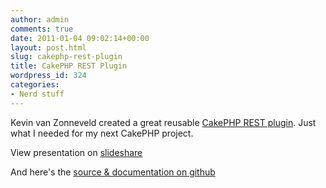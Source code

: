 ```yaml
---
author: admin
comments: true
date: 2011-01-04 09:02:14+00:00
layout: post.html
slug: cakephp-rest-plugin
title: CakePHP REST Plugin
wordpress_id: 324
categories:
- Nerd stuff
---
```


Kevin van Zonneveld created a great reusable [CakePHP REST plugin](http://kevin.vanzonneveld.net/techblog/article/cakephp_rest_plugin_presentation/). Just what I needed for my next CakePHP project.



<!-- more -->

View presentation on [slideshare](http://www.slideshare.net/kevinvz/rest-presentation-2901872)  
  


And here's the [source & documentation on github](http://github.com/kvz/cakephp-rest-plugin)  
  

